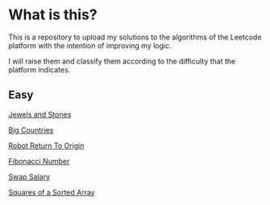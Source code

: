 # What is this?

This is a repository to upload my solutions to the algorithms of the Leetcode platform with the intention of improving my logic. 

I will raise them and classify them according to the difficulty that the platform indicates.


## Easy

[Jewels and Stones](https://github.com/luisredondo/algorithms-leetcode/blob/master/easy/jewels-and-stones.md)

[Big Countries](https://github.com/luisredondo/algorithms-leetcode/blob/master/easy/big-countries.md)

[Robot Return To Origin](https://github.com/luisredondo/algorithms-leetcode/blob/master/easy/robot-return-to-origin.md)

[Fibonacci Number](https://github.com/luisredondo/algorithms-leetcode/tree/master/easy/fibonacci_number.md)

[Swap Salary](https://github.com/luisredondo/algorithms-leetcode/tree/master/easy/swap_salary.md)

[Squares of a Sorted Array](https://github.com/luisredondo/algorithms-leetcode/tree/master/easy/squares-of-a-sorted-array.md)


